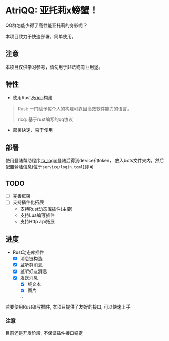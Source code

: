 # AtriQQ: 亚托莉x螃蟹！
QQ群怎能少得了高性能亚托莉的身影呢？

本项目致力于快速部署，简单使用。

## 注意
本项目仅供学习参考，请勿用于非法或商业用途。

## 特性
- 使用Rust及[ricq](https://github.com/lz1998/ricq)构建
> Rust: 一门赋予每个人的构建可靠且高效软件能力的语言。
> 
> ricq: 基于rust编写的qq协议
- 部署快速，易于使用

## 部署
使用登陆帮助程序[rq_login](https://github.com/LaoLittle/rq_login)登陆后得到device和token，
放入bots文件夹内，然后配置登陆信息(位于`service/login.toml`)即可

## TODO
 - [ ] 完善框架
 - [ ] 支持插件化拓展
   - 支持Rust动态库插件(主要)
   - 支持Lua编写插件
   - 支持Http api拓展

## 进度

- Rust动态库插件
  - [x] 消息链构造
  - [x] 监听群消息
  - [x] 监听好友消息
  - [x] 发送消息
    - [x] 纯文本
    - [x] 图片
  
    ..
  
若要使用Rust编写插件, 本项目提供了友好的接口, 可以快速上手

### 注意
目前还是开发阶段, 不保证插件接口稳定